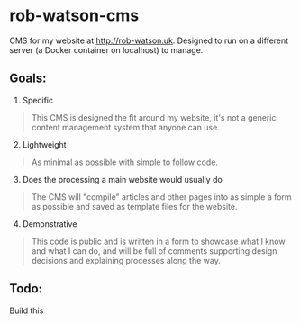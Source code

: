 # rob-watson-cms
CMS for my website at http://rob-watson.uk.
Designed to run on a different server (a Docker container on localhost) to manage.

## Goals:
1. Specific
> This CMS is designed the fit around my website, it's not a generic content
  management system that anyone can use.
2. Lightweight
> As minimal as possible with simple to follow code.
3. Does the processing a main website would usually do
> The CMS will "compile" articles and other pages into as simple a form as
  possible and saved as template files for the website.
4. Demonstrative
> This code is public and is written in a form to showcase what I know and
  what I can do, and will be full of comments supporting design decisions
  and explaining processes along the way.

## Todo:

Build this
